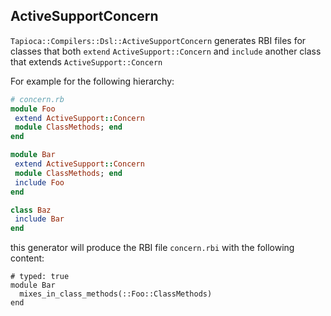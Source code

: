 ## ActiveSupportConcern

`Tapioca::Compilers::Dsl::ActiveSupportConcern` generates RBI files for classes that both `extend`
`ActiveSupport::Concern` and `include` another class that extends `ActiveSupport::Concern`

For example for the following hierarchy:

~~~rb
# concern.rb
module Foo
 extend ActiveSupport::Concern
 module ClassMethods; end
end

module Bar
 extend ActiveSupport::Concern
 module ClassMethods; end
 include Foo
end

class Baz
 include Bar
end
~~~

this generator will produce the RBI file `concern.rbi` with the following content:

~~~rbi
# typed: true
module Bar
  mixes_in_class_methods(::Foo::ClassMethods)
end
~~~

